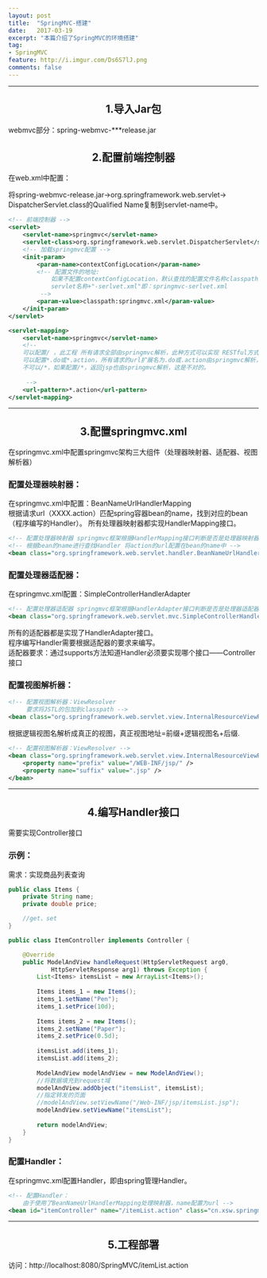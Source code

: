 ```yaml
---
layout: post
title:  "SpringMVC-搭建"
date:   2017-03-19
excerpt: "本篇介绍了SpringMVC的环境搭建"
tag: 
- SpringMVC
feature: http://i.imgur.com/Ds6S7lJ.png
comments: false
---  
```

    

***


## <center>1.导入Jar包</center> 


webmvc部分：spring-webmvc-***release.jar  


## <center>2.配置前端控制器</center> 


在web.xml中配置：

将spring-webmvc-release.jar->org.springframework.web.servlet->  
DispatcherServlet.class的Qualified Name复制到servlet-name中。

```xml
<!-- 前端控制器 -->
<servlet>
	<servlet-name>springmvc</servlet-name>
	<servlet-class>org.springframework.web.servlet.DispatcherServlet</servlet-class>
	<!-- 加载springmvc配置 -->
	<init-param>
		<param-name>contextConfigLocation</param-name>
		<!-- 配置文件的地址:
			如果不配置contextConfigLocation，默认查找的配置文件名称classpath下的：
			servlet名称+"-serlvet.xml"即：springmvc-serlvet.xml
		 -->
		<param-value>classpath:springmvc.xml</param-value>
	</init-param>
</servlet>

<servlet-mapping>
	<servlet-name>springmvc</servlet-name>
	<!-- 
	可以配置/ ，此工程 所有请求全部由springmvc解析，此种方式可以实现 RESTful方式，需要特殊处理对静态文件的解析不能由springmvc解析
	可以配置*.do或*.action，所有请求的url扩展名为.do或.action由springmvc解析，此种方法常用 
	不可以/*，如果配置/*，返回jsp也由springmvc解析，这是不对的。
	
	 -->
	<url-pattern>*.action</url-pattern>
</servlet-mapping>
```

***


## <center>3.配置springmvc.xml</center> 


在springmvc.xml中配置springmvc架构三大组件（处理器映射器、适配器、视图解析器）


### 配置处理器映射器：

在springmvc.xml中配置：BeanNameUrlHandlerMapping  
根据请求url（XXXX.action）匹配spring容器bean的name，找到对应的bean（程序编写的Handler）。
所有处理器映射器都实现HandlerMapping接口。  

```xml
<!-- 配置处理器映射器 springmvc框架根据HandlerMapping接口判断是否是处理器映射器 -->
<!-- 根据bean的name进行查找Handler 将action的url配置在bean的name中 -->
<bean class="org.springframework.web.servlet.handler.BeanNameUrlHandlerMapping" />
```


### 配置处理器适配器：

在springmvc.xml配置：SimpleControllerHandlerAdapter  

```xml
<!-- 配置处理器适配器 springmvc框架根据HandlerAdapter接口判断是否是处理器适配器 -->
<bean class="org.springframework.web.servlet.mvc.SimpleControllerHandlerAdapter"/> 
```

所有的适配器都是实现了HandlerAdapter接口。  
程序编写Handler需要根据适配器的要求来编写。  
适配器要求：通过supports方法知道Handler必须要实现哪个接口——Controller接口

### 配置视图解析器：

```xml
<!-- 配置视图解析器：ViewResolver
	 要求将JSTL的包加到classpath -->
<bean class="org.springframework.web.servlet.view.InternalResourceViewResolver"/>
```

根据逻辑视图名解析成真正的视图，真正视图地址=前缀+逻辑视图名+后缀.

```xml
<!-- 配置视图解析器：ViewResolver -->
<bean class="org.springframework.web.servlet.view.InternalResourceViewResolver">
	<property name="prefix" value="/WEB-INF/jsp/" />
	<property name="suffix" value=".jsp" />
</bean>
```



***

## <center>4.编写Handler接口</center> 

需要实现Controller接口  

### 示例：

需求：实现商品列表查询  

```java
public class Items {
	private String name;
	private double price;

	//get、set
}
```

```java
public class ItemController implements Controller {

	@Override
	public ModelAndView handleRequest(HttpServletRequest arg0,
			HttpServletResponse arg1) throws Exception {
		List<Items> itemsList = new ArrayList<Items>();
		
		Items items_1 = new Items();
		items_1.setName("Pen");
		items_1.setPrice(10d);
		
		Items items_2 = new Items();
		items_2.setName("Paper");
		items_2.setPrice(0.5d);
		
		itemsList.add(items_1);
		itemsList.add(items_2);
		
		ModelAndView modelAndView = new ModelAndView();
		//将数据填充到request域
		modelAndView.addObject("itemsList", itemsList);
		//指定转发的页面
		//modelAndView.setViewName("/Web-INF/jsp/itemsList.jsp");
		modelAndView.setViewName("itemsList");
		
		return modelAndView;
	}
}
```


### 配置Handler：

在springmvc.xml配置Handler，即由spring管理Handler。

```xml
<!-- 配置Handler：
 	由于使用了BeanNameUrlHandlerMapping处理映射器，name配置为url -->
<bean id="itemController" name="/itemList.action" class="cn.xsw.springmvc.controller.ItemController"/>		
```

***

## <center>5.工程部署</center> 


访问：http://localhost:8080/SpringMVC/itemList.action


